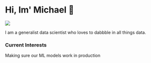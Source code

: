 # Hi, Im' Michael :wave:

 <!-- LinkedIn Contact -->
  <a href="https://www.linkedin.com/in/mkao006/" target="_blank">
    <img src="https://img.shields.io/badge/-Michael%20Kao-blue?style=for-the-badge&logo=Linkedin&logoColor=white"/>
</a>

I am a generalist data scientist who loves to dabbble in all things data.

### Current Interests

Making sure our ML models work in production
